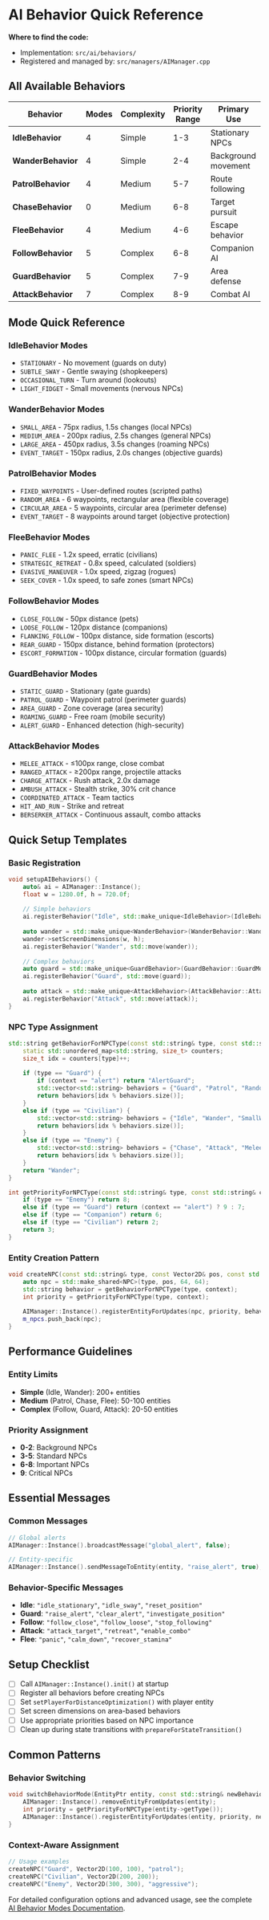 # AI Behavior Quick Reference

**Where to find the code:**
- Implementation: `src/ai/behaviors/`
- Registered and managed by: `src/managers/AIManager.cpp`

## All Available Behaviors

| Behavior | Modes | Complexity | Priority Range | Primary Use |
|----------|-------|------------|----------------|-------------|
| **IdleBehavior** | 4 | Simple | 1-3 | Stationary NPCs |
| **WanderBehavior** | 4 | Simple | 2-4 | Background movement |
| **PatrolBehavior** | 4 | Medium | 5-7 | Route following |
| **ChaseBehavior** | 0 | Medium | 6-8 | Target pursuit |
| **FleeBehavior** | 4 | Medium | 4-6 | Escape behavior |
| **FollowBehavior** | 5 | Complex | 6-8 | Companion AI |
| **GuardBehavior** | 5 | Complex | 7-9 | Area defense |
| **AttackBehavior** | 7 | Complex | 8-9 | Combat AI |

## Mode Quick Reference

### IdleBehavior Modes
- `STATIONARY` - No movement (guards on duty)
- `SUBTLE_SWAY` - Gentle swaying (shopkeepers)
- `OCCASIONAL_TURN` - Turn around (lookouts)
- `LIGHT_FIDGET` - Small movements (nervous NPCs)

### WanderBehavior Modes
- `SMALL_AREA` - 75px radius, 1.5s changes (local NPCs)
- `MEDIUM_AREA` - 200px radius, 2.5s changes (general NPCs)
- `LARGE_AREA` - 450px radius, 3.5s changes (roaming NPCs)
- `EVENT_TARGET` - 150px radius, 2.0s changes (objective guards)

### PatrolBehavior Modes
- `FIXED_WAYPOINTS` - User-defined routes (scripted paths)
- `RANDOM_AREA` - 6 waypoints, rectangular area (flexible coverage)
- `CIRCULAR_AREA` - 5 waypoints, circular area (perimeter defense)
- `EVENT_TARGET` - 8 waypoints around target (objective protection)

### FleeBehavior Modes
- `PANIC_FLEE` - 1.2x speed, erratic (civilians)
- `STRATEGIC_RETREAT` - 0.8x speed, calculated (soldiers)
- `EVASIVE_MANEUVER` - 1.0x speed, zigzag (rogues)
- `SEEK_COVER` - 1.0x speed, to safe zones (smart NPCs)

### FollowBehavior Modes
- `CLOSE_FOLLOW` - 50px distance (pets)
- `LOOSE_FOLLOW` - 120px distance (companions)
- `FLANKING_FOLLOW` - 100px distance, side formation (escorts)
- `REAR_GUARD` - 150px distance, behind formation (protectors)
- `ESCORT_FORMATION` - 100px distance, circular formation (guards)

### GuardBehavior Modes
- `STATIC_GUARD` - Stationary (gate guards)
- `PATROL_GUARD` - Waypoint patrol (perimeter guards)
- `AREA_GUARD` - Zone coverage (area security)
- `ROAMING_GUARD` - Free roam (mobile security)
- `ALERT_GUARD` - Enhanced detection (high-security)

### AttackBehavior Modes
- `MELEE_ATTACK` - ≤100px range, close combat
- `RANGED_ATTACK` - ≥200px range, projectile attacks
- `CHARGE_ATTACK` - Rush attack, 2.0x damage
- `AMBUSH_ATTACK` - Stealth strike, 30% crit chance
- `COORDINATED_ATTACK` - Team tactics
- `HIT_AND_RUN` - Strike and retreat
- `BERSERKER_ATTACK` - Continuous assault, combo attacks

## Quick Setup Templates

### Basic Registration
```cpp
void setupAIBehaviors() {
    auto& ai = AIManager::Instance();
    float w = 1280.0f, h = 720.0f;
    
    // Simple behaviors
    ai.registerBehavior("Idle", std::make_unique<IdleBehavior>(IdleBehavior::IdleMode::SUBTLE_SWAY));
    
    auto wander = std::make_unique<WanderBehavior>(WanderBehavior::WanderMode::MEDIUM_AREA, 2.0f);
    wander->setScreenDimensions(w, h);
    ai.registerBehavior("Wander", std::move(wander));
    
    // Complex behaviors
    auto guard = std::make_unique<GuardBehavior>(GuardBehavior::GuardMode::STATIC_GUARD, Vector2D(100,100), 150.0f);
    ai.registerBehavior("Guard", std::move(guard));
    
    auto attack = std::make_unique<AttackBehavior>(AttackBehavior::AttackMode::MELEE_ATTACK, 80.0f, 15.0f);
    ai.registerBehavior("Attack", std::move(attack));
}
```

### NPC Type Assignment
```cpp
std::string getBehaviorForNPCType(const std::string& type, const std::string& context = "") {
    static std::unordered_map<std::string, size_t> counters;
    size_t idx = counters[type]++;
    
    if (type == "Guard") {
        if (context == "alert") return "AlertGuard";
        std::vector<std::string> behaviors = {"Guard", "Patrol", "RandomPatrol"};
        return behaviors[idx % behaviors.size()];
    }
    else if (type == "Civilian") {
        std::vector<std::string> behaviors = {"Idle", "Wander", "SmallWander"};
        return behaviors[idx % behaviors.size()];
    }
    else if (type == "Enemy") {
        std::vector<std::string> behaviors = {"Chase", "Attack", "Melee"};
        return behaviors[idx % behaviors.size()];
    }
    return "Wander";
}

int getPriorityForNPCType(const std::string& type, const std::string& context = "") {
    if (type == "Enemy") return 8;
    else if (type == "Guard") return (context == "alert") ? 9 : 7;
    else if (type == "Companion") return 6;
    else if (type == "Civilian") return 2;
    return 3;
}
```

### Entity Creation Pattern
```cpp
void createNPC(const std::string& type, const Vector2D& pos, const std::string& context = "") {
    auto npc = std::make_shared<NPC>(type, pos, 64, 64);
    std::string behavior = getBehaviorForNPCType(type, context);
    int priority = getPriorityForNPCType(type, context);
    
    AIManager::Instance().registerEntityForUpdates(npc, priority, behavior);
    m_npcs.push_back(npc);
}
```

## Performance Guidelines

### Entity Limits
- **Simple** (Idle, Wander): 200+ entities
- **Medium** (Patrol, Chase, Flee): 50-100 entities  
- **Complex** (Follow, Guard, Attack): 20-50 entities

### Priority Assignment
- **0-2**: Background NPCs
- **3-5**: Standard NPCs
- **6-8**: Important NPCs
- **9**: Critical NPCs

## Essential Messages

### Common Messages
```cpp
// Global alerts
AIManager::Instance().broadcastMessage("global_alert", false);

// Entity-specific
AIManager::Instance().sendMessageToEntity(entity, "raise_alert", true);
```

### Behavior-Specific Messages
- **Idle**: `"idle_stationary"`, `"idle_sway"`, `"reset_position"`
- **Guard**: `"raise_alert"`, `"clear_alert"`, `"investigate_position"`
- **Follow**: `"follow_close"`, `"follow_loose"`, `"stop_following"`
- **Attack**: `"attack_target"`, `"retreat"`, `"enable_combo"`
- **Flee**: `"panic"`, `"calm_down"`, `"recover_stamina"`

## Setup Checklist

- [ ] Call `AIManager::Instance().init()` at startup
- [ ] Register all behaviors before creating NPCs
- [ ] Set `setPlayerForDistanceOptimization()` with player entity
- [ ] Set screen dimensions on area-based behaviors
- [ ] Use appropriate priorities based on NPC importance
- [ ] Clean up during state transitions with `prepareForStateTransition()`

## Common Patterns

### Behavior Switching
```cpp
void switchBehaviorMode(EntityPtr entity, const std::string& newBehavior) {
    AIManager::Instance().removeEntityFromUpdates(entity);
    int priority = getPriorityForNPCType(entity->getType());
    AIManager::Instance().registerEntityForUpdates(entity, priority, newBehavior);
}
```

### Context-Aware Assignment
```cpp
// Usage examples
createNPC("Guard", Vector2D(100, 100), "patrol");
createNPC("Civilian", Vector2D(200, 200));
createNPC("Enemy", Vector2D(300, 300), "aggressive");
```

For detailed configuration options and advanced usage, see the complete [AI Behavior Modes Documentation](BehaviorModes.md).